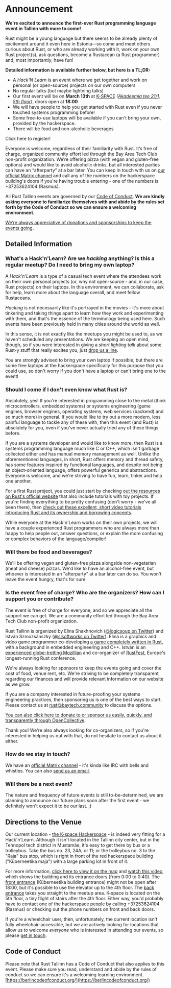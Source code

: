 <!-- place this in the head of your document -->
<script src="https://js.tito.io/v1" async></script>

# Announcement

**We're excited to announce the first-ever Rust programming language event in Tallinn with more to come!**

Rust might be a young language but there seems to be already plenty of excitement around it even here in Estonia—so come and meet others curious about Rust, or who are already working with it, work on your own Rust project(s), ask questions, become a Rustacean (a Rust programmer) and, most importantly, have fun!

**Detailed information is available further below, but here is a TL;DR:**

* A _Hack'N'Learn_ is an event where we get together and work on personal (or open-source) projects on our own computers
* No regular talks (but maybe lightning talks)
* Our first event will be on **March 13th** at [K-SPACE](https://k-space.ee/) _([Akadeemia tee 21/1, 5th floor](https://goo.gl/maps/7X4G1ymspBjdiBau6))_, doors open at **18:00**
* We will have people to help you get started with Rust even if you never touched systems programming before!
* Some free-to-use laptops will be available if you can't bring your own, provided by the hackerspace.
* There will be food and non-alcoholic beverages

<tito-button event="baytech/rust-tallinn-2020-march" releases="ouge3-dfkqo">Click here to register!</tito-button>

Everyone is welcome, regardless of their familiarity with Rust. It’s free of charge, organized community effort led through the Bay Area Tech Club non-profit organization. We’re offering pizza (with vegan and gluten-free options) and would like to avoid alcoholic drinks, but all interested parties can have an “afterparty” at a bar later. You can keep in touch with us on [our official Matrix channel](https://matrix.to/#/#rusttallinn:matrix.org) and call any of the numbers on the hackerspace building's doors if you're having trouble entering - one of the numbers is +37253624104 (Rasmus).

All Rust Tallinn events are governed by our [Code of Conduct](https://berlincodeofconduct.org/). **We are kindly asking everyone to familiarize themselves with and abide by the rules set forth by the Code of Conduct so we can ensure a welcoming environment.**

[We’re always appreciative of donations and sponsorships to keep the events going](https://opencollective.com/rusttallinn/).


## Detailed Information

### What's a Hack'n'Learn? Are we *hacking* anything? Is this a regular meetup? Do I need to bring my own laptop?
A *Hack'n'Learn* is a type of a casual tech event where the attendees work on their own personal projects (or, why not open-source - and, in our case, Rust projects) on their laptops. In this environment, we can collaborate, ask for help, learn more about the language overall, and meet fellow Rustaceans.

*Hacking* is not necessarily like it's portrayed in the movies - it's more about tinkering and taking things apart to learn how they work and experimenting with them, and that's the essence of the terminology being used here. Such events have been previously held in many cities around the world as well.

In this sense, it is not exactly like the meetups you might be used to, as we haven't scheduled any presentations. We are keeping an open mind, though, so if you were interested in giving a *short lighting talk* about some Rust-y stuff that really excites you, just [drop us a line](mailto:rust@baytech.community).

You are strongly advised to bring your own laptop if possible, but there are some free laptops at the hackerspace specifically for this purpose that you could use, so don't worry if you don't have a laptop or can't bring one to the event!

### Should I come if I don't even know what Rust is?
Absolutely, yes! If you're interested in programming close to the metal (think microcontrollers, embedded systems) or systems engineering (game engines, browser engines, operating systems, web services (backend) and so much more) in general. If you would like to try out a more modern, less painful language to tackle any of these with, then this event (and Rust) is absolutely for you, even if you've never actually tried any of these things before.

If you are a systems developer and would like to know more, then Rust is a systems programming language much like C or C++, which isn't garbage collected either and has manual memory management as well. Unlike the aforementioned languages, in short, Rust offers memory and thread safety, has some features inspired by functional languages, and despite not being an object-oriented language, offers powerful generics and abstractions.
Everyone is welcome, and we're striving to have fun, learn, tinker and help one another.

For a first Rust project, you could just start by checking [out the resources on Rust's official website](https://www.rust-lang.org/learn) that also include tutorials with toy projects. If you're finding everything to be pretty confusing (don't worry - we've all been there), then [check out these excellent, short video tutorials introducing Rust and its ownership and borrowing concepts](http://intorust.com/).

While everyone at the Hack'n'Learn works on their own projects, we will have a couple experienced Rust programmers who are always more than happy to help people out, answer questions, or explain the more confusing or complex behaviors of the language/compiler!

### Will there be food and beverages?
We'll be offering vegan and gluten-free pizza alongside non-vegetarian (meat and cheese) pizzas. We'd like to have an alcohol-free event, but whoever is interested in an "afterparty" at a bar later can do so. You won't leave the event hungry, that's for sure.

### Is the event free of charge? Who are the organizers? How can I support you or contribute?
The event is free of charge for everyone, and so we appreciate all the support we can get. We are a community effort led through the Bay Area Tech Club non-profit organization.

Rust Tallinn is organized by Elina Shakhnovich ([@logicsoup on Twitter](https://twitter.com/logicsoup)) and István Szmozsánszky ([@slsoftworks on Twitter](https://twitter.com/slsoftworks)). Elina is a graphics and video game programmer co-developing [a game completely written in Rust](http://cyberplant.xyz/), with a background in embedded engineering and C++. István is an [experienced globe-trotting Mozillian](https://mozillians.org/en-US/u/Flaki/) and co-organizer of [RustFest](https://rustfest.eu/), Europe's longest-running Rust conference.

We're always looking for sponsors to keep the events going and cover the cost of food, venue rent, etc. We're striving to be completely transparent regarding our finances and will provide relevant information on our website as we grow.

If you are a company interested in future-proofing your systems engineering practices, then sponsoring us is one of the best ways to start. Please contact us at rust@baytech.community to discuss the options.

[You can also click here to donate to or sponsor us easily, quickly, and transparently through OpenCollective](https://opencollective.com/rusttallinn/).

Thank you! We're also always looking for co-organizers, so if you're interested in helping us out with that, do not hesitate to contact us about it either.

### How do we stay in touch?
We have an [official Matrix channel](https://matrix.to/#/#rusttallinn:matrix.org) - it's kinda like IRC with bells and whistles. You can also [send us an email](mailto:rust@baytech.community).

### Will there be a next event?
The nature and frequency of future events is still to-be-determined, we are planning to announce our future plans soon after the first event - we definitely won't expect it to be our last. ;)


## Directions to the Venue

Our current location - [the K-space Hackerspace](https://k-space.ee/) - is indeed very fitting for a Hack'n'Learn. Although it isn't located in the Tallinn city center, but in the Tehnopol tech district in Mustamäe, it's easy to get there by bus or a trolleybus. Take the bus no. 23, 24A, or 11; or the trolleybus no. 3 to the "Raja" bus stop, which is right in front of the red hackerspace building ("Küberneetika maja") with a large parking lot in front of it.

For more information, [click here to view it on the map](https://goo.gl/maps/aSLPJUZwpJHMzDdRA) and [watch this video](https://youtu.be/EZGNZ2kz8NQ), which shows the building and its entrance doors (from 0:00 to 0:40). The [front entrance](https://what3words.com/firm.promises.dolphins) (Küberneetika building entrance) might not be open after 18:00, but it's possible to use the elevator up to the 4th floor. The [back entrance](https://what3words.com/plastic.nagging.wishing) takes you straight to the meetup area. K-space is located on the 5th floor, a tiny flight of stairs after the 4th floor. Either way, you'd probably have to contact one of the hackerspace people by calling +37253624104 (Rasmus) or checking out the phone numbers on front and back doors.

If you're a wheelchair user, then, unfortunately, the current location isn't fully wheelchair-accessible, but we are actively looking for locations that allow us to welcome *everyone* who is interested in attending our events, so please [get in touch](mailto:rust@baytech.community).


## Code of Conduct

Please note that Rust Tallinn has a Code of Conduct that also applies to this event. Please make sure you read, understand and abide by the rules of conduct so we can ensure it's a welcoming learning environment.
[https://berlincodeofconduct.org/](https://berlincodeofconduct.org/)
